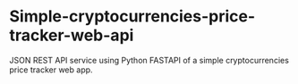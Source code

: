 # Simple-cryptocurrencies-price-tracker-web-api
JSON REST API service using Python FASTAPI of a simple cryptocurrencies price tracker web app.
